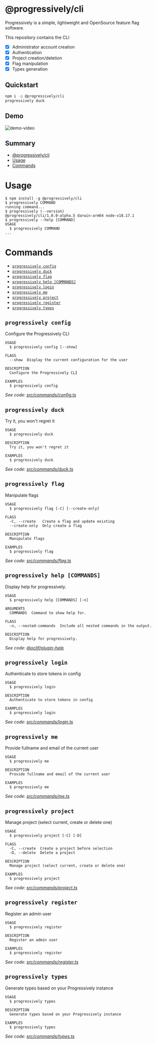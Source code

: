 # @progressively/cli

Progressively is a simple, lightweight and OpenSource feature flag software.

This repository contains the CLI

- [x] Administrator account creation
- [x] Authentication
- [x] Project creation/deletion
- [x] Flag manipulation
- [x] Types generation

## Quickstart

```bash
npm i -g @progressively/cli
progressively duck
```

## Demo

![demo-video](./docs/demo.gif)

## Summary

<!-- toc -->
* [@progressively/cli](#progressivelycli)
* [Usage](#usage)
* [Commands](#commands)
<!-- tocstop -->

# Usage

<!-- usage -->
```sh-session
$ npm install -g @progressively/cli
$ progressively COMMAND
running command...
$ progressively (--version)
@progressively/cli/1.0.0-alpha.5 darwin-arm64 node-v18.17.1
$ progressively --help [COMMAND]
USAGE
  $ progressively COMMAND
...
```
<!-- usagestop -->

# Commands

<!-- commands -->
* [`progressively config`](#progressively-config)
* [`progressively duck`](#progressively-duck)
* [`progressively flag`](#progressively-flag)
* [`progressively help [COMMANDS]`](#progressively-help-commands)
* [`progressively login`](#progressively-login)
* [`progressively me`](#progressively-me)
* [`progressively project`](#progressively-project)
* [`progressively register`](#progressively-register)
* [`progressively types`](#progressively-types)

## `progressively config`

Configure the Progressively CLI

```
USAGE
  $ progressively config [--show]

FLAGS
  --show  Display the current configuration for the user

DESCRIPTION
  Configure the Progressively CLI

EXAMPLES
  $ progressively config
```

_See code: [src/commands/config.ts](https://github.com/progressively-crew/cli/blob/v1.0.0-alpha.5/src/commands/config.ts)_

## `progressively duck`

Try it, you won't regret it

```
USAGE
  $ progressively duck

DESCRIPTION
  Try it, you won't regret it

EXAMPLES
  $ progressively duck
```

_See code: [src/commands/duck.ts](https://github.com/progressively-crew/cli/blob/v1.0.0-alpha.5/src/commands/duck.ts)_

## `progressively flag`

Manipulate flags

```
USAGE
  $ progressively flag [-C] [--create-only]

FLAGS
  -C, --create   Create a flag and update existing
  --create-only  Only create a flag

DESCRIPTION
  Manipulate flags

EXAMPLES
  $ progressively flag
```

_See code: [src/commands/flag.ts](https://github.com/progressively-crew/cli/blob/v1.0.0-alpha.5/src/commands/flag.ts)_

## `progressively help [COMMANDS]`

Display help for progressively.

```
USAGE
  $ progressively help [COMMANDS] [-n]

ARGUMENTS
  COMMANDS  Command to show help for.

FLAGS
  -n, --nested-commands  Include all nested commands in the output.

DESCRIPTION
  Display help for progressively.
```

_See code: [@oclif/plugin-help](https://github.com/oclif/plugin-help/blob/v6.0.5/src/commands/help.ts)_

## `progressively login`

Authenticate to store tokens in config

```
USAGE
  $ progressively login

DESCRIPTION
  Authenticate to store tokens in config

EXAMPLES
  $ progressively login
```

_See code: [src/commands/login.ts](https://github.com/progressively-crew/cli/blob/v1.0.0-alpha.5/src/commands/login.ts)_

## `progressively me`

Provide fullname and email of the current user

```
USAGE
  $ progressively me

DESCRIPTION
  Provide fullname and email of the current user

EXAMPLES
  $ progressively me
```

_See code: [src/commands/me.ts](https://github.com/progressively-crew/cli/blob/v1.0.0-alpha.5/src/commands/me.ts)_

## `progressively project`

Manage project (select current, create or delete one)

```
USAGE
  $ progressively project [-C] [-D]

FLAGS
  -C, --create  Create a project before selection
  -D, --delete  Delete a project

DESCRIPTION
  Manage project (select current, create or delete one)

EXAMPLES
  $ progressively project
```

_See code: [src/commands/project.ts](https://github.com/progressively-crew/cli/blob/v1.0.0-alpha.5/src/commands/project.ts)_

## `progressively register`

Register an admin user

```
USAGE
  $ progressively register

DESCRIPTION
  Register an admin user

EXAMPLES
  $ progressively register
```

_See code: [src/commands/register.ts](https://github.com/progressively-crew/cli/blob/v1.0.0-alpha.5/src/commands/register.ts)_

## `progressively types`

Generate types based on your Progressively instance

```
USAGE
  $ progressively types

DESCRIPTION
  Generate types based on your Progressively instance

EXAMPLES
  $ progressively types
```

_See code: [src/commands/types.ts](https://github.com/progressively-crew/cli/blob/v1.0.0-alpha.5/src/commands/types.ts)_
<!-- commandsstop -->
